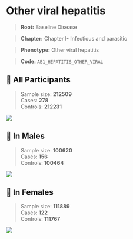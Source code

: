# Other viral hepatitis

> **Root:** Baseline Disease  

> **Chapter:** Chapter I- Infectious and parasitic  

> **Phenotype:** Other viral hepatitis  

> **Code:** `AB1_HEPATITIS_OTHER_VIRAL`

## 🧪 All Participants  
> Sample size: **212509**  
> Cases: **278**  
> Controls: **212231**
<img src="/Disease/Figures/ALL/Incidence/AB1_HEPATITIS_OTHER_VIRAL.png"/>
<CsvTable src="/public/Disease/Data/ALL/Incidence/COX_AB1_HEPATITIS_OTHER_VIRAL.csv" label="🔍 View full results" />

## 👨 In Males  
> Sample size: **100620**  
> Cases: **156**  
> Controls: **100464**
<img src="/Disease/Figures/Male/Incidence/AB1_HEPATITIS_OTHER_VIRAL.png"/>
<CsvTable src="/public/Disease/Data/Male/Incidence/COX_AB1_HEPATITIS_OTHER_VIRAL.csv" label="🔍 View full results" />

## 👩 In Females  
> Sample size: **111889**  
> Cases: **122**  
> Controls: **111767**
<img src="/Disease/Figures/Female/Incidence/AB1_HEPATITIS_OTHER_VIRAL.png"/>
<CsvTable src="/public/Disease/Data/Female/Incidence/COX_AB1_HEPATITIS_OTHER_VIRAL.csv" label="🔍 View full results" />
